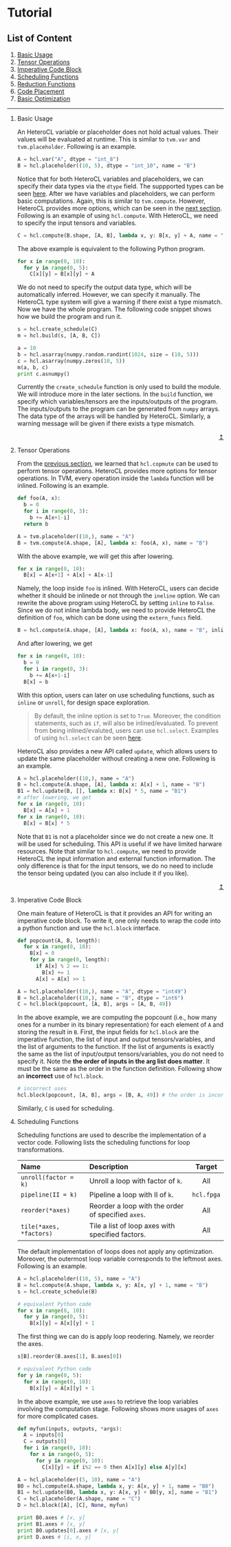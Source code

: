 Tutorial
========

<a name="top">List of Content</a>
-------
1. [Basic Usage](#basic)
2. [Tensor Operations](#op)
3. [Imperative Code Block](#imp)
4. [Scheduling Functions](#sch)
5. [Reduction Functions](#red)
6. [Code Placement](#code)
7. [Basic Optimization](#opt)
___

1. <a name="basic">Basic Usage</a>

   An HeteroCL variable or placeholder does not hold actual values. Their values will be evaluated at runtime. This is similar to `tvm.var` and `tvm.placeholder`. Following is an example.   
      ```python
      A = hcl.var("A", dtype = "int_8")
      B = hcl.placeholder((10, 5), dtype = "int_10", name = "B")
      ```
   Notice that for both HeteroCL variables and placeholders, we can specify their data types via the `dtype` field. The suppported types can be seen [here](../README.md#dtype). After we have variables and placeholders, we can perform basic computations. Again, this is similar to `tvm.compute`. However, HeteroCL provides more options, which can be seen in the [next section](#op). Following is an example of using `hcl.compute`. With HeteroCL, we need to specify the input tensors and variables. 
      ```python
      C = hcl.compute(B.shape, [A, B], lambda x, y: B[x, y] + A, name = "C")
      ```
   The above example is equivalent to the following Python program.
      ```python
      for x in range(0, 10):
        for y in range(0, 5):
          C[x][y] = B[x][y] + A
      ```
   We do not need to specify the output data type, which will be automatically inferred. However, we can specify it manually. The HeteroCL type system will give a warning if there exist a type mismatch. Now we have the whole program. The following code snippet shows how we build the program and run it.
      ```python
      s = hcl.create_schedule(C)
      m = hcl.build(s, [A, B, C])
      
      a = 10
      b = hcl.asarray(numpy.random.randint(1024, size = (10, 5)))
      c = hcl.asarray(numpy.zeros(10, 5))
      m(a, b, c)
      print c.asnumpy()
      ```
   Currently the `create_schedule` function is only used to build the module. We will introduce more in the later sections. In the `build` function, we specify which variables/tensors are the inputs/outputs of the program. The inputs/outputs to the program can be generated from `numpy` arrays. The data type of the arrays will be handled by HeteroCL. Similarly, a warning message will be given if there exists a type mismatch.
   <p align="right"><a href="#top">↥</a></p>

2. <a name="op">Tensor Operations</a>

   From the [previous section](#basic), we learned that `hcl.copmute` can be used to perform tensor operations. HeteroCL provides more options for tensor operations. In TVM, every operation inside the `lambda` function will be inlined. Following is an example.
      ```python
      def foo(A, x):
        b = 0
        for i in range(0, 3):
          b += A[x+1-i]
        return b
      
      A = tvm.placeholder((10,), name = "A")
      B = tvm.compute(A.shape, [A], lambda x: foo(A, x), name = "B")
      ```
   With the above example, we will get this after lowering.
      ```python
      for x in range(0, 10):
        B[x] = A[x+1] + A[x] + A[x-1]
      ```
   Namely, the loop inside `foo` is inlined. With HeteroCL, users can decide whether it should be inlinede or not through the `ineline` option. We can rewrite the above program using HeteroCL by setting `inline` to `False`. Since we do not inline lambda body, we need to provide HeteroCL the definition of `foo`, which can be done using the `extern_funcs` field.
      ```python
      B = hcl.compute(A.shape, [A], lambda x: foo(A, x), name = "B", inline = False, extern_funcs = [foo])
      ```
   And after lowering, we get
      ```python
      for x in range(0, 10):
        b = 0
        for i in range(0, 3):
          b += A[x+1-i]
        B[x] = b
      ```
   With this option, users can later on use scheduling functions, such as `inline` or `unroll`, for design space exploration.
   > By default, the inline option is set to `True`. Moreover, the condition statements, such as `if`, will also be inlined/evaluated. To prevent from being inlined/evaluted, users can use `hcl.select`. Examples of using `hcl.select` can be seen [here](docs/api.md).
   
   HeteroCL also provides a new API called `update`, which allows users to update the same placeholder without creating a new one. Following is an example.
      ```python
      A = hcl.placeholder((10,), name = "A")
      B = hcl.compute(A.shape, [A], lambda x: A[x] + 1, name = "B")
      B1 = hcl.update(B, [], lambda x: B[x] * 5, name = "B1")
      # after lowering, we get
      for x in range(0, 10):
        B[x] = A[x] + 1
      for x in range(0, 10):
        B[x] = B[x] * 5
      ```
   Note that `B1` is not a placeholder since we do not create a new one. It will be used for scheduling. This API is useful if we have limited harware resources. Note that similar to `hcl.compute`, we need to provide HeteroCL the input information and external function information. The only difference is that for the input tensors, we do no need to include the tensor being updated (you can also include it if you like).
   <p align="right"><a href="#top">↥</a></p>
   
3. <a name="imp">Imperative Code Block</a>

   One main feature of HeteroCL is that it provides an API for writing an imperative code block. To write it, one only needs to wrap the code into a python function and use the `hcl.block` interface.
      ```python
      def popcount(A, B, length):
        for x in range(0, 10):
          B[x] = 0
          for y in range(0, length):
            if A[x] % 2 == 1:
              B[x] += 1
            A[x] = A[x] >> 1
      
      A = hcl.placeholder((10,), name = "A", dtype = "int49")
      B = hcl.placeholder((10,), name = "B", dtype = "int6")
      C = hcl.block(popcount, [A, B], args = [A, B, 49])
      ```
   In the above example, we are computing the popcount (i.e., how many ones for a number in its binary representation) for each element of `A` and storing the result in `B`. First, the input fields for `hcl.block` are the imperative function, the list of input and output tensors/variables, and the list of arguments to the function. If the list of arguments is exactly the same as the list of input/output tensors/variables, you do not need to specify it. Note the **the order of inputs in the arg list does matter**. It must be the same as the order in the function definition. Following show an **incorrect** use of `hcl.block`.
      ```python
      # incorrect uses
      hcl.block(popcount, [A, B], args = [B, A, 49]) # the order is incorrect 
      ```
   Similarly, `C` is used for scheduling.

4. <a name="sch">Scheduling Functions</a>

   Scheduling functions are used to describe the implementation of a vector code. Following lists the scheduling functions for loop transformations.
   
   | Name | Description | Target |
   |:-----|:------------|:------:|
   | `unroll(factor = k)` | Unroll a loop with factor of `k`. | All |
   | `pipeline(II = k)` | Pipeline a loop with II of `k`. | `hcl.fpga` |
   | `reorder(*axes)` | Reorder a loop with the order of specified `axes`. | All |
   | `tile(*axes, *factors)` | Tile a list of loop axes with specified factors. | All |
   
   The default implementation of loops does not apply any optimization. Moreover, the outermost loop variable corresponds to the leftmost axes. Following is an example.
   
      ```python
      A = hcl.placeholder((10, 5), name = "A")
      B = hcl.compute(A.shape, lambda x, y: A[x, y] + 1, name = "B")
      s = hcl.create_schedule(B)
      
      # equivalent Python code
      for x in range(0, 10):
        for y in range(0, 5):
          B[x][y] = A[x][y] + 1
      ```
      
   The first thing we can do is apply loop reodering. Namely, we reorder the axes.
   
      ```python
      s[B].reorder(B.axes[1], B.axes[0])
      
      # equivalent Python code
      for y in range(0, 5):
        for x in range(0, 10):
          B[x][y] = A[x][y] + 1
      ```
      
   In the above example, we use `axes` to retrieve the loop variables involving the computation stage. Following shows more usages of `axes` for more complicated cases.
   
      ```python
      def myfun(inputs, outputs, *args):
        A = inputs[0]
        C = outputs[0]
        for i in range(0, 10):
          for x in range(0, 5):
            for y in range(0, 10):
              C[x][y] = if i%2 == 0 then A[x][y] else A[y][x]
      
      A = hcl.placeholder((5, 10), name = "A")
      B0 = hcl.compute(A.shape, lambda x, y: A[x, y] + 1, name = "B0")
      B1 = hcl.update(B0, lambda x, y: A[x, y] + B0[y, x], name = "B1")
      C = hcl.placeholder(A.shape, name = "C")
      D = hcl.block([A], [C], None, myfun)
      
      print B0.axes # [x, y]
      print B1.axes # [x, y]
      print B0.updates[0].axes # [x, y]
      print D.axes # [i, x, y]
      ```

